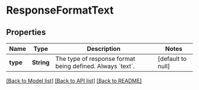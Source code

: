 # ResponseFormatText
## Properties

| Name | Type | Description | Notes |
|------------ | ------------- | ------------- | -------------|
| **type** | **String** | The type of response format being defined. Always &#x60;text&#x60;. | [default to null] |

[[Back to Model list]](../README.md#documentation-for-models) [[Back to API list]](../README.md#documentation-for-api-endpoints) [[Back to README]](../README.md)

